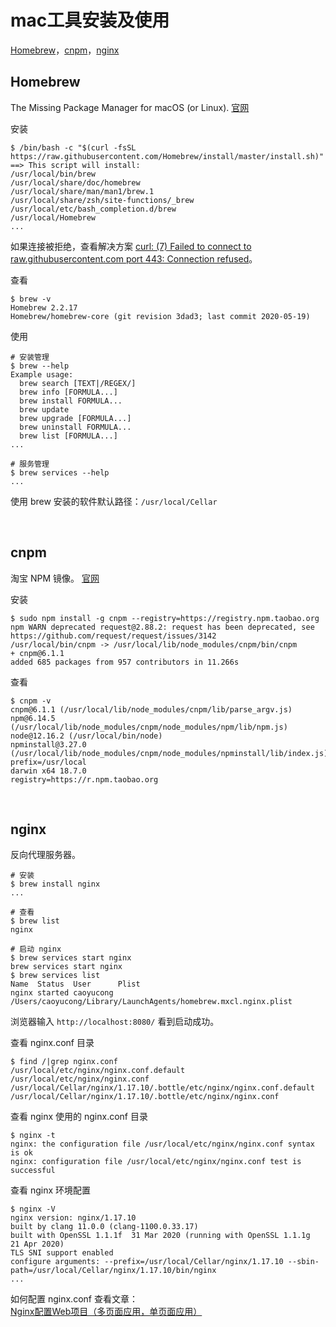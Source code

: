 # mac工具安装及使用

[Homebrew](#homebrew)，[cnpm](#cnpm)，[nginx](#nginx)

## Homebrew

The Missing Package Manager for macOS (or Linux). [官网](https://brew.sh/)

安装

```shell
$ /bin/bash -c "$(curl -fsSL https://raw.githubusercontent.com/Homebrew/install/master/install.sh)"
==> This script will install:
/usr/local/bin/brew
/usr/local/share/doc/homebrew
/usr/local/share/man/man1/brew.1
/usr/local/share/zsh/site-functions/_brew
/usr/local/etc/bash_completion.d/brew
/usr/local/Homebrew
...
```

如果连接被拒绝，查看解决方案 [curl: (7) Failed to connect to raw.githubusercontent.com port 443: Connection refused](https://www.cnblogs.com/whosmeya/p/12913846.html)。

查看

```shell
$ brew -v
Homebrew 2.2.17
Homebrew/homebrew-core (git revision 3dad3; last commit 2020-05-19)
```

使用

```shell
# 安装管理
$ brew --help
Example usage:
  brew search [TEXT|/REGEX/]
  brew info [FORMULA...]
  brew install FORMULA...
  brew update
  brew upgrade [FORMULA...]
  brew uninstall FORMULA...
  brew list [FORMULA...]
...

# 服务管理
$ brew services --help
...
```

使用 brew 安装的软件默认路径：<code>/usr/local/Cellar</code>

<br />

## cnpm

淘宝 NPM 镜像。 [官网](https://npm.taobao.org/)

安装

```shell
$ sudo npm install -g cnpm --registry=https://registry.npm.taobao.org
npm WARN deprecated request@2.88.2: request has been deprecated, see https://github.com/request/request/issues/3142
/usr/local/bin/cnpm -> /usr/local/lib/node_modules/cnpm/bin/cnpm
+ cnpm@6.1.1
added 685 packages from 957 contributors in 11.266s
```

查看

```shell
$ cnpm -v
cnpm@6.1.1 (/usr/local/lib/node_modules/cnpm/lib/parse_argv.js)
npm@6.14.5 (/usr/local/lib/node_modules/cnpm/node_modules/npm/lib/npm.js)
node@12.16.2 (/usr/local/bin/node)
npminstall@3.27.0 (/usr/local/lib/node_modules/cnpm/node_modules/npminstall/lib/index.js)
prefix=/usr/local
darwin x64 18.7.0
registry=https://r.npm.taobao.org
```

<br />

## nginx

反向代理服务器。

```shell
# 安装
$ brew install nginx
...

# 查看
$ brew list
nginx

# 启动 nginx
$ brew services start nginx
brew services start nginx
$ brew services list
Name  Status  User      Plist
nginx started caoyucong /Users/caoyucong/Library/LaunchAgents/homebrew.mxcl.nginx.plist
```

浏览器输入 <code>http://localhost:8080/</code> 看到启动成功。

查看 nginx.conf 目录

```shell
$ find /|grep nginx.conf
/usr/local/etc/nginx/nginx.conf.default
/usr/local/etc/nginx/nginx.conf
/usr/local/Cellar/nginx/1.17.10/.bottle/etc/nginx/nginx.conf.default
/usr/local/Cellar/nginx/1.17.10/.bottle/etc/nginx/nginx.conf
```

查看 nginx 使用的 nginx.conf 目录

```shell
$ nginx -t
nginx: the configuration file /usr/local/etc/nginx/nginx.conf syntax is ok
nginx: configuration file /usr/local/etc/nginx/nginx.conf test is successful
```

查看 nginx 环境配置

```shell
$ nginx -V
nginx version: nginx/1.17.10
built by clang 11.0.0 (clang-1100.0.33.17)
built with OpenSSL 1.1.1f  31 Mar 2020 (running with OpenSSL 1.1.1g  21 Apr 2020)
TLS SNI support enabled
configure arguments: --prefix=/usr/local/Cellar/nginx/1.17.10 --sbin-path=/usr/local/Cellar/nginx/1.17.10/bin/nginx
...
```

如何配置 nginx.conf 查看文章：[Nginx配置Web项目（多页面应用，单页面应用）](https://www.cnblogs.com/whosmeya/p/12466396.html)